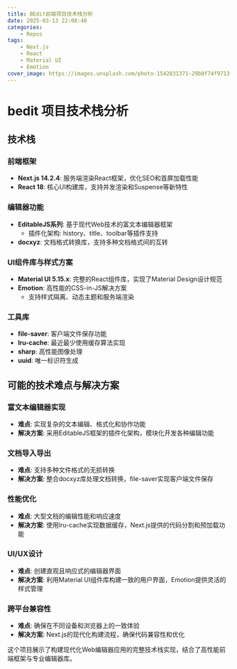 ```yaml
---
title: BEdit前端项目技术栈分析
date: 2025-03-13 22:08:48
categories:
    - Repos
tags:
    - Next.js
    - React
    - Material UI
    - Emotion
cover_image: https://images.unsplash.com/photo-1542831371-29b0f74f9713
---
```


# bedit 项目技术栈分析

## 技术栈

### 前端框架
- **Next.js 14.2.4**: 服务端渲染React框架，优化SEO和首屏加载性能
- **React 18**: 核心UI构建库，支持并发渲染和Suspense等新特性

### 编辑器功能
- **EditableJS系列**: 基于现代Web技术的富文本编辑器框架
  - 插件化架构: history、title、toolbar等插件支持
- **docxyz**: 文档格式转换库，支持多种文档格式间的互转

### UI组件库与样式方案
- **Material UI 5.15.x**: 完整的React组件库，实现了Material Design设计规范
- **Emotion**: 高性能的CSS-in-JS解决方案
  - 支持样式隔离、动态主题和服务端渲染

### 工具库
- **file-saver**: 客户端文件保存功能
- **lru-cache**: 最近最少使用缓存算法实现
- **sharp**: 高性能图像处理
- **uuid**: 唯一标识符生成

## 可能的技术难点与解决方案

### 富文本编辑器实现
- **难点**: 实现复杂的文本编辑、格式化和协作功能
- **解决方案**: 采用EditableJS框架的插件化架构，模块化开发各种编辑功能

### 文档导入导出
- **难点**: 支持多种文件格式的无损转换
- **解决方案**: 整合docxyz库处理文档转换，file-saver实现客户端文件保存

### 性能优化
- **难点**: 大型文档的编辑性能和响应速度
- **解决方案**: 使用lru-cache实现数据缓存，Next.js提供的代码分割和预加载功能

### UI/UX设计
- **难点**: 创建直观且响应式的编辑器界面
- **解决方案**: 利用Material UI组件库构建一致的用户界面，Emotion提供灵活的样式管理

### 跨平台兼容性
- **难点**: 确保在不同设备和浏览器上的一致体验
- **解决方案**: Next.js的现代化构建流程，确保代码兼容性和优化

这个项目展示了构建现代化Web编辑器应用的完整技术栈实现，结合了高性能前端框架与专业编辑器库。